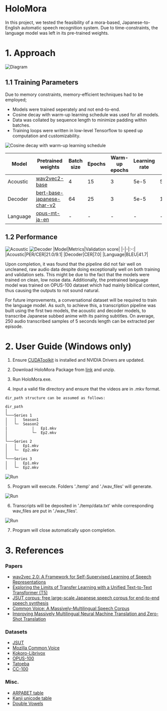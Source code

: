 # HoloMora

In this project, we tested the feasibility of a mora-based, Japanese-to-English automatic speech recognition system.
Due to time-constraints, the language model was left in its pre-trained weights. 

# 1. Approach
![Diagram](Figures\Diagram.png)
## 1.1 Training Parameters
Due to memory constraints, memory-efficient techniques had to be employed;
- Models were trained seperately and not end-to-end.
- Cosine decay with warm-up learning schedule was used for all models.
- Data was collated by sequence length to minimize padding within batches.
- Training loops were written in low-level Tensorflow to speed up computation and customizability.

![Cosine decay with warm-up learning schedule](figures\schedule.PNG)

|Model|Pretrained weights|Batch size|Epochs|Warm-up epochs|Learning rate|Training samples|Test split|Metrics|Training time|
|-|-|-|-|-|-|-|-|-|-|
|Acoustic|[wav2vec2-base](https://huggingface.co/facebook/wav2vec2-base)|4|15|3|5e-5|50,000|1:10|PER,CER|70 hours|
|Decoder|[bert-base-japanese-char-v2](https://huggingface.co/cl-tohoku/bert-base-japanese-char-v2)|64|25|3|5e-5|1,000,000|1:10|CER|30 hours|
|Language|[opus-mt-ja-en](https://huggingface.co/Helsinki-NLP/opus-mt-ja-en)|-|-|-|-|-|-|BLEU|-|

## 1.2 Performance
![Acoustic](Figures\acoustic_model_plot.png)
![Decoder](Figures\decoder_model_plot.png)
|Model|Metrics|Validation score|
|-|-|:-:|
|Acoustic|PER/CER|21.0/9.1|
|Decoder|CER|7.0|
|Language|BLEU|41.7|

Upon completion, it was found that the pipeline did not fair well on uncleaned, raw audio data despite doing exceptionally well on both training and validation sets. This might be due to the fact that the models were trained on clean, low noise data.
Additionally, the pretrained language model was trained on OPUS-100 dataset which had mainly bibilical context, thus causing the outputs to not sound natural.

For future improvements, a conversational dataset will be required to train the language model. As such, to achieve this, a transcription pipeline was built using the first two models, the acoustic and decoder models, to transcribe Japanese subbed anime with its pairing subtitles. On average, 250 audio transcribed samples of 5 seconds length can be extracted per episode.

# 2. User Guide (Windows only)

1. Ensure [CUDAToolkit](https://developer.nvidia.com/cuda-downloads) is installed and NVIDIA Drivers are updated. 

2. Download HoloMora Package from [link](https://drive.google.com/file/d/1el3it3WQWiOw8IlZpBV_FBFPncCTdBfw/view?usp=sharing) and unzip.

3. Run HoloMora.exe.

4. Input a valid file directory and ensure that the videos are in .mkv format.

```
dir_path structure can be assumed as follows:

dir_path
│
└───Series 1
│   │   Season1
│   └─  Season2
|           |   Ep1.mkv
│           └─  Ep2.mkv
│
└───Series 2
│   │   Ep1.mkv
│   └─  Ep2.mkv
│
└───Series 3
│   │   Ep1.mkv
│   └─  Ep2.mkv
```

![Run](Figures\demo_1.png)

5. Program will execute. Folders './temp' and './wav_files' will generate.

![Run](Figures\demo_2.png)

6. Transcripts will be deposited in './temp/data.txt' while corresponding wav_files are put in './wav_files'.

![Run](Figures\demo_3.png)

7. Program will close automatically upon completion.

# 3. References
### Papers
- [wav2vec 2.0: A Framework for Self-Supervised Learning of Speech Representations](https://arxiv.org/abs/2006.11477)
- [Exploring the Limits of Transfer Learning with a Unified Text-to-Text Transformer (T5)](https://arxiv.org/abs/1910.10683v3)
- [JSUT corpus: free large-scale Japanese speech corpus for end-to-end speech synthesis](https://arxiv.org/abs/1711.00354)
- [Common Voice: A Massively-Multilingual Speech Corpus](https://arxiv.org/abs/1912.06670)
- [Improving Massively Multilingual Neural Machine Translation and Zero-Shot Translation](https://arxiv.org/abs/2004.11867)

### Datasets
- [JSUT](https://sites.google.com/site/shinnosuketakamichi/publication/jsut)
- [Mozilla Common Voice](https://commonvoice.mozilla.org/en/datasets)
- [Kokoro-Librivox](https://github.com/kaiidams/Kokoro-Speech-Dataset)
- [OPUS-100](https://opus.nlpl.eu/opus-100.php)
- [Tatoeba](https://opus.nlpl.eu/Tatoeba.php)
- [CC-100](http://data.statmt.org/cc-100/)

### Misc.
- [ARPABET table](https://nlp.stanford.edu/courses/lsa352/arpabet.html)
- [Kanji unicode table](http://www.rikai.com/library/kanjitables/kanji_codes.unicode.shtml)
- [Double Vowels](https://ocw.mit.edu/resources/res-21g-01-kana-spring-2010/hiragana/hiragana-double-vowels-and-double-consonants/)
